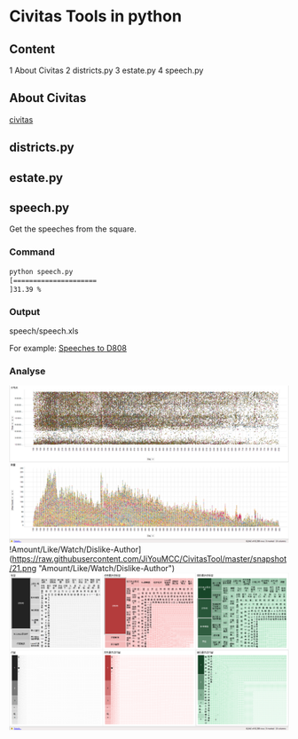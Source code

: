 # Civitas Tools in python #
## Content ##
1 About Civitas
2 districts.py
3 estate.py
4 speech.py
## About Civitas ##
[civitas](http://civitas.soobb.com)
## districts.py ##
## estate.py ##
## speech.py ##
Get the speeches from the square.
### Command ###
    python speech.py
    [=====================                                               ]31.39 %
### Output ###
speech/speech.xls

For example: [Speeches to D808 ](https://github.com/JiYouMCC/CivitasTool/blob/master/py_version/speech/speech.xls?raw=true)
### Analyse ###
![Time-Day-Amount](https://raw.githubusercontent.com/JiYouMCC/CivitasTool/master/snapshot/22.PNG "Time-Day-Amount")
!Amount/Like/Watch/Dislike-Author](https://raw.githubusercontent.com/JiYouMCC/CivitasTool/master/snapshot/21.png "Amount/Like/Watch/Dislike-Author")
![Content/Tag-Amount/Like/Dislike](https://raw.githubusercontent.com/JiYouMCC/CivitasTool/master/snapshot/23.PNG "Content/Tag-Amount/Like/Dislike")






